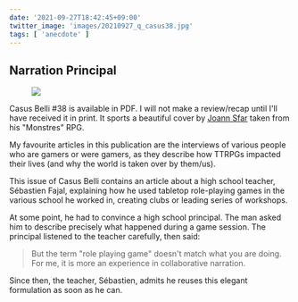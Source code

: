 ```yaml
---
date: '2021-09-27T18:42:45+09:00'
twitter_image: 'images/20210927_q_casus38.jpg'
tags: [ 'anecdote' ]
---
```


## Narration Principal

<figure class="right">
<img src="images/20210927_casus38.jpg" loading="lazy" />
<figcaption>
</figcaption>
</figure>

Casus Belli #38 is available in PDF. I will not make a review/recap until I'll have received it in print. It sports a beautiful cover by [Joann Sfar](https://en.wikipedia.org/wiki/Joann_Sfar) taken from his "Monstres" RPG.

My favourite articles in this publication are the interviews of various people who are gamers or were gamers, as they describe how TTRPGs impacted their lives (and why the world is taken over by them/us).

This issue of Casus Belli contains an article about a high school teacher, Sébastien Fajal, explaining how he used tabletop role-playing games in the various school he worked in, creating clubs or leading series of workshops.

At some point, he had to convince a high school principal. The man asked him to describe precisely what happened during a game session. The principal listened to the teacher carefully, then said:

> But the term "role playing game" doesn't match what you are doing. For me, it is more an experience in collaborative narration.

Since then, the teacher, Sébastien, admits he reuses this elegant formulation as soon as he can.

